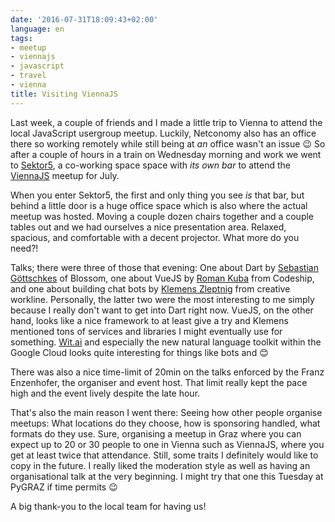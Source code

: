 ```yaml
---
date: '2016-07-31T18:09:43+02:00'
language: en
tags:
- meetup
- viennajs
- javascript
- travel
- vienna
title: Visiting ViennaJS
---
```


Last week, a couple of friends and I made a little trip to Vienna to attend the
local JavaScript usergroup meetup. Luckily, Netconomy also has an office there
so working remotely while still being at *an* office wasn't an issue 😉 So after
a couple of hours in a train on Wednesday morning and work we went to [Sektor5][], a
co-working space space with *its own bar* to attend the [ViennaJS][] meetup for
July.

When you enter Sektor5, the first and only thing you see *is* that bar, but
behind a little door is a huge office space which is also where the actual
meetup was hosted. Moving a couple dozen chairs together and a couple tables out
and we had ourselves a nice presentation area. Relaxed, spacious, and
comfortable with a decent projector. What more do you need?!

Talks; there were three of those that evening: One about Dart by
[Sebastian Göttschkes][] of Blossom, one about VueJS by [Roman Kuba][] from
Codeship, and one about building chat bots by [Klemens Zleptnig][] from creative
workline. Personally, the latter two were the most interesting to me simply
because I really don't want to get into Dart right now. VueJS, on the other
hand, looks like a nice framework to at least give a try and Klemens mentioned
tons of services and libraries I might eventually use for something. [Wit.ai][]
and especially the new natural language toolkit within the Google Cloud looks
quite interesting for things like bots and 😊

There was also a nice time-limit of 20min on the talks enforced by the
Franz Enzenhofer, the organiser and event host. That limit really kept the pace
high and the event lively despite the late hour.

That's also the main reason I went there: Seeing how other people organise
meetups: What locations do they choose, how is sponsoring handled, what formats
do they use. Sure, organising a meetup in Graz where you can expect up to 20 or
30 people to one in Vienna such as ViennaJS, where you get at least twice that
attendance. Still, some traits I definitely would like to copy in the future. I
really liked the moderation style as well as having an organisational talk at
the very beginning. I might try that one this Tuesday at PyGRAZ if time permits
😉

A big thank-you to the local team for having us!


[sektor5]: http://www.sektor5.at/
[Klemens Zleptnig]: https://www.linkedin.com/in/klemens1
[Roman Kuba]: http://codebryo.com/
[Sebastian Göttschkes]: http://sgoettschkes.me/
[viennajs]: http://www.meetup.com/viennajs/events/230515293/
[wit.ai]: https://wit.ai/
